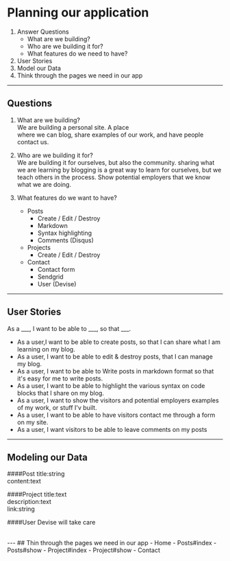 # Planning our application

1. Answer Questions
	- What are we building?
    - Who are we building it for?
    - What features do we need to have?
2. User Stories
3. Model our Data
4. Think through the pages we need in our app 

---
## Questions
	
1. What are we building?<br> 
		We are building a personal site. A place 		
		where we can blog, share examples of our work,
		and have people contact us.
	
2. Who are we building it for?<br>
		We are building it for ourselves, but also the
		community. sharing what we are learning by blogging
		is a great way to learn for ourselves,
		 but we teach others in the process.
		 Show potential employers that we know
		 what we are doing.
		 
3. What features do we want to have?
	- Posts
		- Create / Edit / Destroy
		- Markdown
		- Syntax highlighting
		- Comments (Disqus)
	- Projects
		- Create / Edit / Destroy
	- Contact
		- Contact form
		- Sendgrid
		- User (Devise)
---
	
## User Stories


As a ___,  I want to be able to ___, so that ___.
		
- As a user,I want to be able to create posts, so
		  that I can share what I am learning on my blog.
- As a user, I want to be able to edit & destroy posts, 
		  that I can manage my blog.
- As a user, I want to be able to Write posts in 
		  markdown format so that it's easy for me to write
		  posts.
- As a user, I want to be able to highlight the various
		  syntax on code blocks that I share on my blog.
- As a user, I want to show the visitors and potential
		  employers examples of my work, or stuff I'v built.
- As a user, I want to be able to have visitors contact
		  me through a form on my site. 
- As a user, I want visitors to be able to leave comments on my posts		  
	
---
	
## Modeling our Data	



####Post
	 title:string  
	 content:text
   
####Project
	title:text  
	description:text  
	link:string   	 
   		
   
####User
	Devise will take care   
   
 <br>
---
## Thin through the pages we need in our app
- Home
- Posts#index
- Posts#show
- Project#index
- Project#show
- Contact
	
	
	
	
	
	
	
	
		
		
